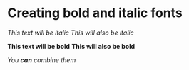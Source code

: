 # Creating bold and italic fonts

*This text will be italic*
_This will also be italic_

**This text will be bold**
__This will also be bold__

_You **can** combine them_
